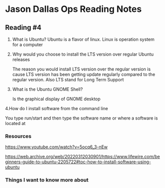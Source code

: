 # Jason Dallas Ops Reading Notes

## Reading #4

1. What is Ubuntu?
   Ubuntu is a flavor of linux. Linux is operation system for a computer

2. Why would you choose to install the LTS version over regular Ubuntu releases

   The reason you would install LTS version over the regular version is cause LTS version has been getting update regularly compared to the regular version. Also LTS stand for Long Term Support

3. What is the Ubuntu GNOME Shell?

   Is the graphical display of GNOME desktop

4.How do I install software from the command line

  You type run/start and then type the software name or where a software is located at

  ### Resources
  
  https://www.youtube.com/watch?v=5ocq6_3-nEw

  https://web.archive.org/web/20220312030901/https://www.lifewire.com/beginners-guide-to-ubuntu-2205722#toc-how-to-install-software-using-ubuntu

  ### Things I want to know more about

  
